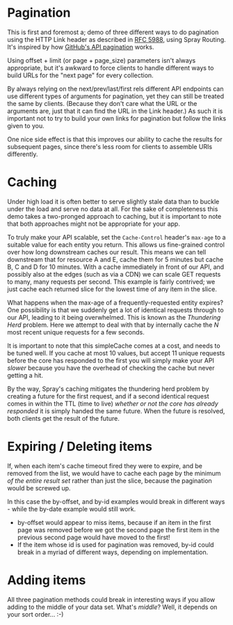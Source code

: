 Pagination
==========

This is first and foremost a; demo of three different ways to do pagination
using the HTTP Link header as described in [RFC
5988](http://www.rfc-editor.org/rfc/rfc5988.txt), using Spray Routing. It's
inspired by how [GitHub's API pagination](
http://developer.github.com/v3/#pagination) works.

Using offset + limit (or page + page_size) parameters isn't always appropriate,
but it's awkward to force clients to handle different ways to build URLs for the
"next page" for every collection.

By always relying on the next/prev/last/first rels different API endpoints can
use different types of arguments for pagination, yet they can still be treated
the same by clients. (Because they don't care what the URL or the arguments are,
just that it can find the URL in the Link header.) As such it is important not
to try to build your own links for pagination but follow the links given to you.

One nice side effect is that this improves our ability to cache the results for
subsequent pages, since there's less room for clients to assemble URIs
differently.

Caching
=======

Under high load it is often better to serve slightly stale data than to buckle
under the load and serve no data at all. For the sake of completeness this demo
takes a two-pronged approach to caching, but it is important to note that both
approaches might not be appropriate for your app.

To truly make your API scalable, set the `Cache-Control` header's `max-age` to a
suitable value for each entity you return. This allows us fine-grained control
over how long downstream caches our result. This means we can tell downstream
that for resource A and E, cache them for 5 minutes but cache B, C and D for 10
minutes. With a cache immediately in front of our API, and possibly also at the
edges (such as via a CDN) we can scale GET requests to many, many requests per
second. This example is fairly contrived; we just cache each returned slice for
the lowest time of any item in the slice.

What happens when the max-age of a frequently-requested entity expires? One
possibility is that we suddenly get a lot of identical requests through to our
API, leading to it being overwhelmed. This is known as the *Thundering Herd*
problem. Here we attempt to deal with that by internally cache the *N* most
recent unique requests for a few seconds.

It is important to note that this simpleCache comes at a cost, and needs to be
tuned well. If you cache at most 10 values, but accept 11 unique requests before
the core has responded to the first you will simply make your API *slower*
because you have the overhead of checking the cache but never getting a hit.

By the way, Spray's caching mitigates the thundering herd problem by creating a
future for the first request, and if a second identical request comes in within
the TTL (time to live) *whether or not the core has already responded* it is
simply handed the same future. When the future is resolved, both clients get the
result of the future.


Expiring / Deleting items
=========================

If, when each item's cache timeout fired they were to expire, and be removed
from the list, we would have to cache each page by the minimum *of the entire
result set* rather than just the slice, because the pagination would be screwed
up.

In this case the by-offset, and by-id examples would break in different ways -
while the by-date example would still work.

* by-offset would appear to miss items, because if an item in the first page was
removed before we got the second page the first item in the previous second page
would have moved to the first!
* If the item whose id is used for pagination was removed, by-id could break in
a myriad of different ways, depending on implementation.

Adding items
============

All three pagination methods could break in interesting ways if you allow adding
to the middle of your data set. What's *middle*? Well, it depends on your sort
order...
:-)
